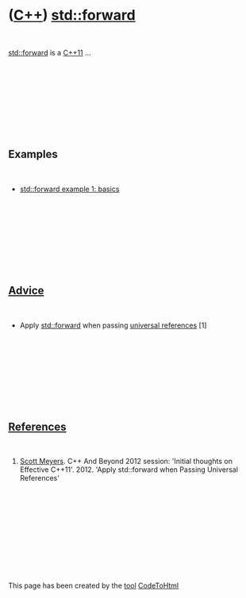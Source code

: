 



 

 

 

 

 

([C++](Cpp.md)) [std::forward](CppStdForward.md)
==================================================

 

[std::forward](CppStdForward.md) is a [C++11](Cpp11.md) ...

 

 

 

 

 

Examples
--------

 

-   [std::forward example 1: basics](CppStdForwardExample1.md)

 

 

 

 

 

[Advice](CppAdvice.md)
-----------------------

 

-   Apply [std::forward](CppStdForward.md) when passing [universal
    references](CppUniversalReference.md) \[1\]

 

 

 

 

 

[References](CppReferences.md)
-------------------------------

 

1.  [Scott Meyers](CppScottMeyers.md). C++ And Beyond 2012 session:
    'Initial thoughts on Effective C++11'. 2012. 'Apply std::forward
    when Passing Universal References'

 

 

 

 

 





 




This page has been created by the [tool](Tools.md)
[CodeToHtml](ToolCodeToHtml.md)
